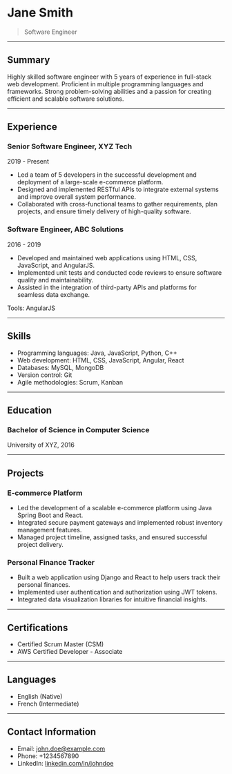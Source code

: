 # Jane Smith

> Software Engineer

---

## Summary

Highly skilled software engineer with 5 years of experience in full-stack web development. Proficient in multiple programming languages and frameworks. Strong problem-solving abilities and a passion for creating efficient and scalable software solutions.

---

## Experience

### Senior Software Engineer, XYZ Tech

2019 - Present

- Led a team of 5 developers in the successful development and deployment of a large-scale e-commerce platform.
- Designed and implemented RESTful APIs to integrate external systems and improve overall system performance.
- Collaborated with cross-functional teams to gather requirements, plan projects, and ensure timely delivery of high-quality software.

### Software Engineer, ABC Solutions

2016 - 2019

- Developed and maintained web applications using HTML, CSS, JavaScript, and AngularJS.
- Implemented unit tests and conducted code reviews to ensure software quality and maintainability.
- Assisted in the integration of third-party APIs and platforms for seamless data exchange.

Tools: AngularJS

---

## Skills

- Programming languages: Java, JavaScript, Python, C++
- Web development: HTML, CSS, JavaScript, Angular, React
- Databases: MySQL, MongoDB
- Version control: Git
- Agile methodologies: Scrum, Kanban

---

## Education

### Bachelor of Science in Computer Science

University of XYZ, 2016

---

## Projects

### E-commerce Platform

- Led the development of a scalable e-commerce platform using Java Spring Boot and React.
- Integrated secure payment gateways and implemented robust inventory management features.
- Managed project timeline, assigned tasks, and ensured successful project delivery.

### Personal Finance Tracker

- Built a web application using Django and React to help users track their personal finances.
- Implemented user authentication and authorization using JWT tokens.
- Integrated data visualization libraries for intuitive financial insights.

---

## Certifications

- Certified Scrum Master (CSM)
- AWS Certified Developer - Associate

---

## Languages

- English (Native)
- French (Intermediate)

---

## Contact Information

- Email: john.doe@example.com
- Phone: +1234567890
- LinkedIn: [linkedin.com/in/johndoe](https://www.linkedin.com/in/johndoe)
